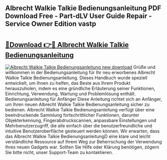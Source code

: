## Albrecht Walkie Talkie Bedienungsanleitung PDF Download Free - Part-dLV User Guide Repair - Service Owner Edition vastp

# <h2><a href="http://df5bo6j.blite.top/?on=Albrecht+Walkie+Talkie+Bedienungsanleitung">🔗Download 👉🔴 Albrecht Walkie Talkie Bedienungsanleitung</a></h2>

[![Albrecht Walkie Talkie Bedienungsanleitung new download](https://i.imgur.com/lujVjoI.png)](http://df5bo6j.blite.top/?on=Albrecht+Walkie+Talkie+Bedienungsanleitung)
Grüße und willkommen in der Bedienungsanleitung für Ihr neu erworbenes Albrecht Walkie Talkie Bedienungsanleitung. Dieses Handbuch wurde speziell entwickelt, um Ihnen zu helfen, das Beste aus Ihrem Produkt herauszuholen, indem es eine gründliche Erläuterung seiner Funktionen, Einrichtung, Verwendung, Wartung und Problemlösung enthält. Bedienungsanleitung für Anfänger Diese Anleitung richtet sich an Anfänger, um Ihren neuen Albrecht Walkie Talkie Bedienungsanleitung sicher zu bedienen. Albrecht Walkie Talkie Bedienungsanleitung verfügt über eine beeindruckende Sammlung fortschrittlicher Funktionen, darunter Objekterkennung, Fingerabdruckscannen, anpassbare Einstellungen und Mehrbenutzerzugriff, die alle einfach über die benutzerfreundliche und intuitive Benutzeroberfläche gesteuert werden können. Wir erwarten, dass das Albrecht Walkie Talkie BedienungsanleitungD eine klare und leicht verständliche Ressource auf Ihrem Weg zur Beherrschung der Verwendung Ihres neuen Gadgets war. Sollten Sie Hilfe oder Klärung benötigen, zögern Sie bitte nicht, unser Support-Team zu kontaktieren.
